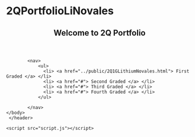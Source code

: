 # 2QPortfolioLiNovales

<!DOCTYPE html>
<html lang="en">
<head>
    <meta charset="UTF-8">
    <meta name="viewport" content="width=device-width, initial-scale=1.0">
    <meta name="description" content="2Q Portfolio">
    <meta name="keywords" content="2Q, Portfolio, Projects, Web Development">
    <meta name="author" content="NOVALES, Emma Tianlan Z.">
    <title>2Q Portfolio</title>
    <link rel="stylesheet" href="style.css">
    <link rel="icon" href="./assets/columbina(1).jpg" type="image/jpg"/>
    <script src="script.js" defer></script>
</head>
<body>
    <section class="w3-container">
   <header>
    <h1>Welcome to 2Q Portfolio</h1>
</header>
<body>

            <nav>
                <ul>
                  <li> <a href="../public/2Q1GLithiumNovales.html"> First Graded </a> </li>
                  <li> <a href="#"> Second Graded </a> </li>
                  <li> <a href="#"> Third Graded </a> </li>
                  <li> <a href="#"> Fourth Graded </a> </li>
                </ul>
                 
            </nav>
    </body> 
     </header>
  </section>
    
    <script src="script.js"></script>
 </body>
 </html>
